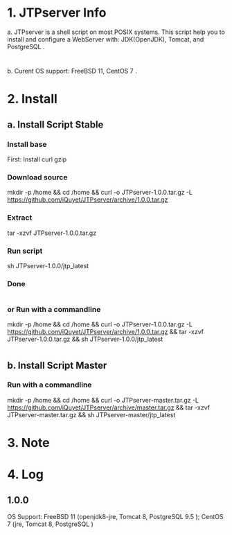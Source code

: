 # 1. JTPserver Info
a. JTPserver is a shell script on most POSIX systems. This script help you to install and configure a WebServer with: JDK(OpenJDK), Tomcat, and PostgreSQL .
#
b. Curent OS support: FreeBSD 11, CentOS 7 .
#
# 2. Install
## a. Install Script Stable
### Install base
First: Install curl gzip 
### Download source
mkdir -p /home && cd /home && curl -o JTPserver-1.0.0.tar.gz -L https://github.com/iQuyet/JTPserver/archive/1.0.0.tar.gz
### Extract
tar -xzvf JTPserver-1.0.0.tar.gz
### Run script
sh JTPserver-1.0.0/jtp_latest
### Done
#
### or Run with a commandline
mkdir -p /home && cd /home && curl -o JTPserver-1.0.0.tar.gz -L https://github.com/iQuyet/JTPserver/archive/1.0.0.tar.gz && tar -xzvf JTPserver-1.0.0.tar.gz && sh JTPserver-1.0.0/jtp_latest
#
## b. Install Script Master
### Run with a commandline
mkdir -p /home && cd /home && curl -o JTPserver-master.tar.gz -L https://github.com/iQuyet/JTPserver/archive/master.tar.gz && tar -xzvf JTPserver-master.tar.gz && sh JTPserver-master/jtp_latest
#
# 3. Note

#
# 4. Log
## 1.0.0
OS Support: FreeBSD 11 (openjdk8-jre, Tomcat 8, PostgreSQL 9.5 ); CentOS 7 (jre, Tomcat 8, PostgreSQL )
#